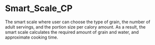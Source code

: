 # Smart_Scale_CP
The smart scale where user can choose the type of grain, the number of adult servings, and the portion size per calory amount. As a result, the smart scale calculates the required amount of grain and water, and approximate cooking time.
